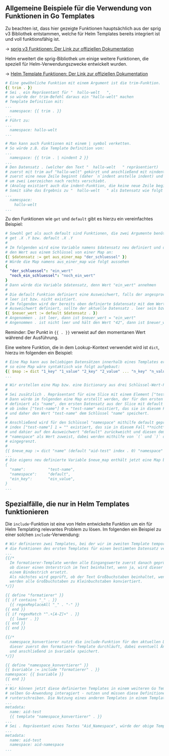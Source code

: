 ## Allgemeine Beispiele für die Verwendung von Funktionen in Go Templates

Zu beachten ist, dass hier gezeigte Funktionen hauptsächlich aus der sprig v3 Bibliothek entstammen, welche für Helm Templates bereits integriert ist und voll funktionsfähig ist.
  
-> [sprig v3 Funktionen: Der Link zur offiziellen Dokumentation](https://masterminds.github.io/sprig/)

Helm erweitert die sprig-Bibliothek um einige weitere Funktionen, die speziell für Helm-Verwendungszwecke entwickelt wurden.
  
-> [Helm Template Funktionen: Der Link zur offiziellen Dokumentation](https://helm.sh/docs/chart_template_guide/function_list/)

```yaml
# Eine gewöhnliche Funktion mit einem Argument ist die trim-Funktion.
{{ trim . }}
# Sei . ein Repräsentant für "  hallo-welt   ",
# so würde der trim-Befehl daraus ein "hallo-welt" machen
# Template Definition mit:
...
  namespace: {{ trim . }}
...
# Führt zu:
...
  namespace: hallo-welt
...

# Man kann auch Funktionen mit einem | symbol verketten.
# So würde z.B. die Template Definition von:
...
  namespace: {{ trim . | nindent 2 }}
...
# Den Datensatz . (welcher den Text "  hallo-welt   " repräsentiert)
# zuerst mit trim auf "hallo-welt" gekürzt und anschließend mit nindent 2
# zuerst eine neue Zeile beginnt (daher `n`indent anstelle indent) und anschließend
# um zwei Leerzeichen nach rechts verschiebt.
# (Analog existiert auch die indent-Funktion, die keine neue Zeile beginnt)
# Somit sähe das Ergebnis zu "  hallo-welt   " als Datensatz wie folgt aus:
...
  namespace:
    hallo-welt
...
```

Zu den Funktionen wie `get` und `default` gibt es hierzu ein vereinfachtes Beispiel:
```yaml
# Sowohl get als auch default sind Funktionen, die zwei Argumente benötigen, also
# get .X .Y bzw. default .X .Y
#
# Im folgenden wird eine Variable namens $datensatz neu definiert und dieser nimmt
# den Wert aus einem Schlüssel von einer Map an:
{{ $datensatz := get aus_einer_map "der_schluessel" }}
# Würde die Map namens aus_einer_map wie folgt aussehen
{
  "der_schluessel": "ein_wert"
  "noch_ein_schluessel": "noch_ein_wert"
}
# Dann würde die Variable $datensatz, denn Wert "ein_wert" annehmen
#
# Die default Funktion definiert eine Ausweichwert, falls der angesprochene Datensatz
# leer ist bzw. nicht existiert.
# Im folgenden wird der bereits oben definierte $datensatz mit dem Wert "ein_wert" als
# Ausweichwert definiert, sollte der aktuelle Datensatz . leer sein bzw. nicht existieren:
{{ $neuer_wert := default $datensatz . }}
# Angenommen . ist leer, dann ist $neuer_wert = "ein_wert"
# Angenommen . ist nicht leer und hält den Wert "42", dann ist $neuer_wert = "42"
```
Reminder: Der Punkt in `{{ . }}` verweist auf den momentanen Wert während der Ausführung.

Eine weitere Funktion, die in dem Lookup-Kontext verwendet wird ist `dict`, hierzu im folgenden ein Beispiel:
```yaml
# Eine Map kann aus beliebigen Datensätzen innerhalb eines Templates erstellt werden,
# so eine Map wäre syntaktisch wie folgt aufgebaut:
{{ $map := dict "1_key" "1_value" "2_key" "2_value" ... "n_key" "n_value" }}
...

# Wir erstellen eine Map bzw. eine Dictionary aus drei Schlüssel-Wert-Paaren
#
# Sei zusätzlich . Repräsentant für eine Slice mit einem Element ["test-name"]
# Dann würde im folgenden eine Map erstellt werden, der für den ersten Schlüssel
# definiert als "name", den ersten Datensatz aus der Slice mit default prüft
# ob index ["test-name"] 0 = "test-name" existiert, das sie in diesem Fall ja tut
# und daher den Wert "test-name" dem Schlüssel "name" speichert.
#
# Anschließend wird für den Schlüssel "namespace" mithilfe default geprüft ob
# index ["test-name"] 1 = "" existiert, das sie in diesem Fall **nicht** tut,
# und dahier auf den Ausweichwert "default" zurückweicht und diesen dem Schlüssel
# "namespace" als Wert zuweist, dabei werden mithilfe von `(` und `)` der Geltungsbereich
# eingegrenzt.
#
{{ $neue_map := dict "name" (default "aid-test" index . 0) "namespace" (default "default" index . 1) "ein_key" "ein_value" }}
...
# Die eigens neu definierte Variable $neue_map enthält jetzt eine Map bzw. Dictionary die wie folgt aussieht:
{
  "name":          "test-name",
  "namespace":     "default",
  "ein_key":       "ein_value",
}
...
```

## Spezialfälle, die nur in Helm Templates funktionieren

Die `include`-Funktion ist eine von Helm entwickelte Funktion um ein für Helm Templating relevantes Problem zu lösen.
Im folgenden ein Beispiel zu einer solchen `include`-Verwendung:
```yaml
# Wir definieren zwei Templates, bei der wir im zweiten Template temporär
# die Funktionen des ersten Templates für einen bestimmten Datensatz verwenden werden:
...
{{/*
  Im formatierer-Template werden alle Eingangswerte zuerst danach geprüft
  ob dieser einen Unterstrich im Text beinhaltet, wenn ja, wird dieser mit
  einem Bindestrich ersetzt.
  Als nächstes wird geprüft, ob der Text Großbuchstaben beinhaltet, wenn ja,
  werden alle Großbuchstaben zu Kleinbuchstaben konviertiert.
*/}}

{{ define "formatierer" }}
{{ if contains "_" . }}
  {{ regexReplaceAll "_" . "-" }}
{{ end }}
{{ if regexMatch "^.+[A-Z]+" . }}
  {{ lower . }}
{{ end }}
{{ end }}

{{/*
  namespace_konvertierer nutzt die include-Funktion für den aktuellen Datensatz, bei der
  dieser zuerst den formatierer-Template durchläuft, dabei eventuell Änderungen vornimmt
  und anschließend in $variable speichert.
*/}}

{{ define "namespace_konvertierer" }}
{{ $variable := include "formatierer" . }}
namespace: {{ $variable }}
{{ end }}
...
# Wir können jetzt diese definierten Templates in einem weiteren Go Template - der mit der
# selben Go-Anwendung interagiert - nutzen und müssen diese Definitionen nicht ständig neu
# runterschreiben. Die Nutzung eines anderen Templates in einem Template wird mit der template-Funktion ermöglicht:
...
metadata:
  name: aid-test
  {{ template "namespace_konvertierer" . }}
...
# Sei . Repräsentant eines Textes "Aid_Namespace", würde der obige Template folgendes generieren:
...
metadata:
  name: aid-test
  namespace: aid-namespace
...
```
